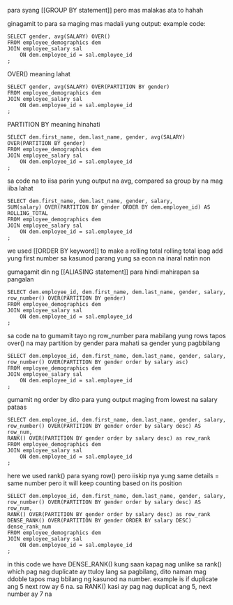 para syang [[GROUP BY statement]] pero mas malakas ata to hahah

ginagamit to para sa maging mas madali yung output: example code:
```
SELECT gender, avg(SALARY) OVER()
FROM employee_demographics dem
JOIN employee_salary sal
	ON dem.employee_id = sal.employee_id
;

```

OVER() meaning lahat
```
SELECT gender, avg(SALARY) OVER(PARTITION BY gender)
FROM employee_demographics dem
JOIN employee_salary sal
	ON dem.employee_id = sal.employee_id
;
```

PARTITION BY meaning hinahati

```
SELECT dem.first_name, dem.last_name, gender, avg(SALARY) OVER(PARTITION BY gender)
FROM employee_demographics dem
JOIN employee_salary sal
	ON dem.employee_id = sal.employee_id
;

```
sa code na to iisa parin yung output na avg, compared sa group by na mag iiba lahat

```
SELECT dem.first_name, dem.last_name, gender, salary,
SUM(salary) OVER(PARTITION BY gender ORDER BY dem.employee_id) AS ROLLING_TOTAL
FROM employee_demographics dem
JOIN employee_salary sal
	ON dem.employee_id = sal.employee_id
;

```

we used [[ORDER BY keyword]] to make a rolling total
rolling total ipag add yung first number sa kasunod parang yung sa econ na inaral natin non

gumagamit din ng [[ALIASING statement]] para hindi mahirapan sa pangalan

```
SELECT dem.employee_id, dem.first_name, dem.last_name, gender, salary,
row_number() OVER(PARTITION BY gender)
FROM employee_demographics dem
JOIN employee_salary sal
	ON dem.employee_id = sal.employee_id
;

```

sa code na to gumamit tayo ng row_number para mabilang yung rows tapos over() na may partition by gender para mahati sa gender yung pagbbilang

```
SELECT dem.employee_id, dem.first_name, dem.last_name, gender, salary,
row_number() OVER(PARTITION BY gender order by salary asc)
FROM employee_demographics dem
JOIN employee_salary sal
	ON dem.employee_id = sal.employee_id
;

```
gumamit ng order by dito para yung output maging from lowest na salary pataas

```
SELECT dem.employee_id, dem.first_name, dem.last_name, gender, salary,
row_number() OVER(PARTITION BY gender order by salary desc) AS row_num,
RANK() OVER(PARTITION BY gender order by salary desc) as row_rank
FROM employee_demographics dem
JOIN employee_salary sal
	ON dem.employee_id = sal.employee_id
;

```

here we used rank() para syang row() pero iiskip nya yung same details = same number pero it will keep counting based on its position

```
SELECT dem.employee_id, dem.first_name, dem.last_name, gender, salary,
row_number() OVER(PARTITION BY gender order by salary desc) AS row_num,
RANK() OVER(PARTITION BY gender order by salary desc) as row_rank
DENSE_RANK() OVER(PARTITION BY gender ORDER BY salary DESC) dense_rank_num
FROM employee_demographics dem
JOIN employee_salary sal
	ON dem.employee_id = sal.employee_id
;

```

in this code we have DENSE_RANK() kung saan kapag nag unlike sa rank() which pag nag duplicate ay ttuloy lang sa pagbilang, dito naman mag ddoble tapos mag bbilang ng kasunod na number. example is if duplicate ang 5 next row ay 6 na. sa RANK() kasi ay pag nag duplicat ang 5, next number ay 7 na